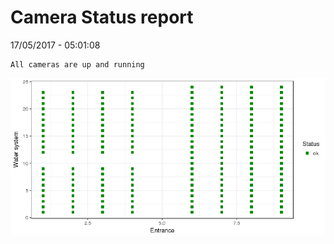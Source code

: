 Camera Status report
================
17/05/2017 - 05:01:08

    All cameras are up and running

![](camreport_files/figure-markdown_github/unnamed-chunk-2-1.png)
